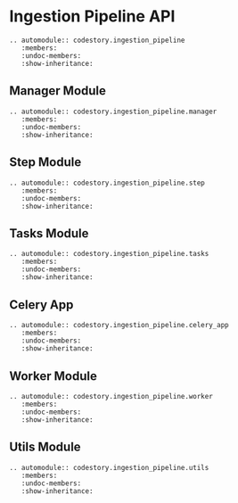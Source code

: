 # Ingestion Pipeline API

```{eval-rst}
.. automodule:: codestory.ingestion_pipeline
   :members:
   :undoc-members:
   :show-inheritance:
```

## Manager Module

```{eval-rst}
.. automodule:: codestory.ingestion_pipeline.manager
   :members:
   :undoc-members:
   :show-inheritance:
```

## Step Module

```{eval-rst}
.. automodule:: codestory.ingestion_pipeline.step
   :members:
   :undoc-members:
   :show-inheritance:
```

## Tasks Module

```{eval-rst}
.. automodule:: codestory.ingestion_pipeline.tasks
   :members:
   :undoc-members:
   :show-inheritance:
```

## Celery App

```{eval-rst}
.. automodule:: codestory.ingestion_pipeline.celery_app
   :members:
   :undoc-members:
   :show-inheritance:
```

## Worker Module

```{eval-rst}
.. automodule:: codestory.ingestion_pipeline.worker
   :members:
   :undoc-members:
   :show-inheritance:
```

## Utils Module

```{eval-rst}
.. automodule:: codestory.ingestion_pipeline.utils
   :members:
   :undoc-members:
   :show-inheritance:
```